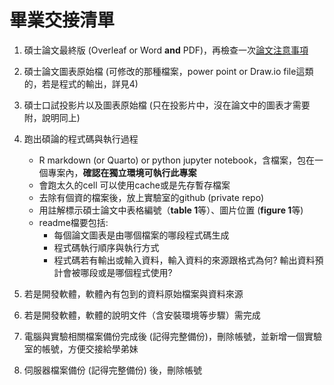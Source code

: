 # 畢業交接清單

1. 碩士論文最終版 (Overleaf or Word **and** PDF)，再檢查一次[論文注意事項](https://github.com/DHLab-TSENG/Resources/blob/master/ManuscriptCheckList.md)
2. 碩士論文圖表原始檔 (可修改的那種檔案，power point or Draw.io file這類的，若是程式的輸出，詳見4)
3. 碩士口試投影片以及圖表原始檔 (只在投影片中，沒在論文中的圖表才需要附，說明同上)
4. 跑出碩論的程式碼與執行過程
    - R markdown (or Quarto) or python jupyter notebook，含檔案，包在一個專案內，**確認在獨立環境可執行此專案**
    - 會跑太久的cell 可以使用cache或是先存暫存檔案
    - 去除有個資的檔案後，放上實驗室的github (private repo)
    - 用註解標示碩士論文中表格編號（**table 1**等）、圖片位置 (**figure 1**等)
    - readme檔要包括:
        -    每個論文圖表是由哪個檔案的哪段程式碼生成
        -    程式碼執行順序與執行方式
        - 程式碼若有輸出或輸入資料，輸入資料的來源跟格式為何? 輸出資料預計會被哪段或是哪個程式使用?
      
5. 若是開發軟體，軟體內有包到的資料原始檔案與資料來源
6. 若是開發軟體，軟體的說明文件（含安裝環境等步驟）需完成
7. 電腦與實驗相關檔案備份完成後 (記得完整備份)，刪除帳號，並新增一個實驗室的帳號，方便交接給學弟妹
8. 伺服器檔案備份 (記得完整備份) 後，刪除帳號
